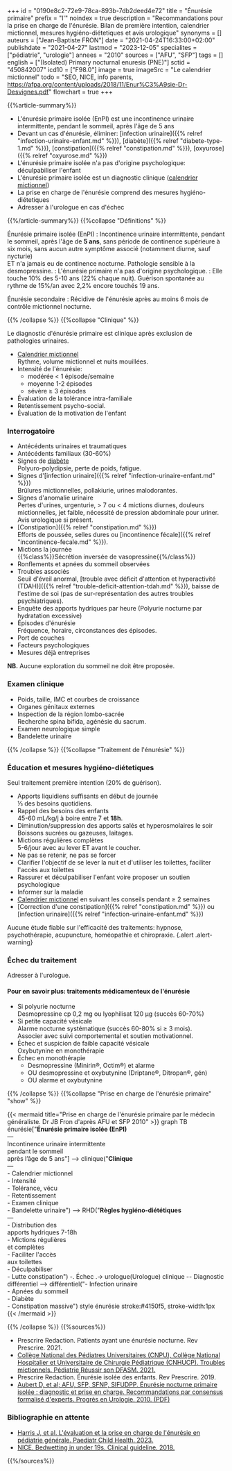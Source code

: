 +++
id = "0190e8c2-72e9-78ca-893b-7db2deed4e72"
title = "Énurésie primaire"
prefix = "l'"
noindex = true
description = "Recommandations pour la prise en charge de l'énurésie. Bilan de première intention, calendrier mictionnel, mesures hygiéno-diétetiques et avis urologique"
synonyms = []
auteurs = ["Jean-Baptiste FRON"]
date = "2021-04-24T16:33:00+02:00"
publishdate = "2021-04-27"
lastmod = "2023-12-05"
specialites = ["pédiatrie", "urologie"]
annees = "2010"
sources = ["AFU", "SFP"]
tags = []
english = ["(Isolated) Primary nocturnal enuresis (PNE)"]
sctid = "450842007"
icd10 = ["F98.0"]
image = true
imageSrc = "Le calendrier mictionnel"
todo = "SEO, NICE, info parents, https://afpa.org/content/uploads/2018/11/Enur%C3%A9sie-Dr-Desvignes.pdf"
flowchart = true
+++

{{%article-summary%}}

- L'énurésie primaire isolée (EnPI) est une incontinence urinaire intermittente, pendant le sommeil, après l'âge de 5 ans
- Devant un cas d'énurésie, éliminer: [infection urinaire]({{% relref "infection-urinaire-enfant.md" %}}), [diabète]({{% relref "diabete-type-1.md" %}}), [constipation]({{% relref "constipation.md" %}}), [oxyurose]({{% relref "oxyurose.md" %}})
- L'énurésie primaire isolée n'a pas d'origine psychologique: déculpabiliser l'enfant
- L'énurésie primaire isolée est un diagnostic clinique ([calendrier mictionnel](https://afpa.org/content/uploads/2017/08/nuit-au-sec-carre%CC%81-blanc.jpg))
- La prise en charge de l'énurésie comprend des mesures hygiéno-diétetiques
- Adresser à l'urologue en cas d'échec

{{%/article-summary%}}
{{%collapse "Définitions" %}}

Énurésie primaire isolée (EnPI)
: Incontinence urinaire intermittente, pendant le sommeil, après l'âge de **5 ans**, sans période de continence supérieure à six mois, sans aucun autre symptôme associé (notamment diurne, sauf nycturie)  
ET n'a jamais eu de continence nocturne. Pathologie sensible à la desmopressine.
: L'énurésie primaire n'a pas d'origine psychologique.
: Elle touche 10% des 5-10 ans (22% chaque nuit). Guérison spontanée au rythme de 15%/an avec 2,2% encore touchés 19 ans.

Énurésie secondaire
: Récidive de l'énurésie après au moins 6 mois de contrôle mictionnel nocturne.

{{% /collapse %}}
{{%collapse "Clinique" %}}

Le diagnostic d'énurésie primaire est clinique après exclusion de pathologies urinaires.

- [Calendrier mictionnel](https://afpa.org/content/uploads/2017/08/nuit-au-sec-carre%CC%81-blanc.jpg)  
Rythme, volume mictionnel et nuits mouillées.
- Intensité de l'énurésie:
  - modérée < 1 épisode/semaine
  - moyenne 1-2 épisodes
  - sévère ≥ 3 épisodes
- Évaluation de la tolérance intra-familiale  
- Retentissement psycho-social.
- Évaluation de la motivation de l'enfant

### Interrogatoire

- Antécédents urinaires et traumatiques
- Antécédents familiaux (30-60%)
- Signes de [diabète](/tags/diabete/)  
  Polyuro-polydipsie, perte de poids, fatigue.
- Signes d'[infection urinaire]({{% relref "infection-urinaire-enfant.md" %}})  
  Brûlures mictionnelles, pollakiurie, urines malodorantes.
- Signes d'anomalie urinaire  
  Pertes d'urines, urgenturie, > 7 ou < 4 mictions diurnes, douleurs mictionnelles, jet faible, nécessité de pression abdominale pour uriner.  
  Avis urologique si présent.
- [Constipation]({{% relref "constipation.md" %}})  
  Efforts de poussée, selles dures ou [incontinence fécale]({{% relref "incontinence-fecale.md" %}}).
- Mictions la journée  
  {{%class%}}Sécrétion inversée de vasopressine{{%/class%}}
- Ronflements et apnées du sommeil observées
- Troubles associés  
  Seuil d'éveil anormal, [trouble avec déficit d'attention et hyperactivité (TDAH)]({{% relref "trouble-deficit-attention-tdah.md" %}}), baisse de l'estime de soi (pas de sur-représentation des autres troubles psychiatriques).
- Enquête des apports hydriques par heure (Polyurie nocturne par hydratation excessive)
- Épisodes d'énurésie  
  Fréquence, horaire, circonstances des épisodes.
- Port de couches
- Facteurs psychologiques
- Mesures déjà entreprises

**NB.** Aucune exploration du sommeil ne doit être proposée.

### Examen clinique

- Poids, taille, IMC et courbes de croissance
- Organes génitaux externes
- Inspection de la région lombo-sacrée  
  Recherche spina bifida, agénésie du sacrum.
- Examen neurologique simple
- Bandelette urinaire

{{% /collapse %}}
{{%collapse "Traitement de l'énurésie" %}}

### Éducation et mesures hygiéno-diétetiques

Seul traitement première intention (20% de guérison).

- Apports liquidiens suffisants en début de journée  
  ⅓ des besoins quotidiens.
- Rappel des besoins des enfants  
  45-60 mL/kg/j à boire entre 7 et **18h**.
- Diminution/suppression des apports salés et hyperosmolaires le soir  
  Boissons sucrées ou gazeuses, laitages.
- Mictions régulières complètes  
  5-6/jour avec au lever ET avant le coucher.
- Ne pas se retenir, ne pas se forcer
- Clarifier l'objectif de se lever la nuit et d'utiliser les toilettes, faciliter l'accès aux toilettes
- Rassurer et déculpabiliser l'enfant voire proposer un soutien psychologique
- Informer sur la maladie
- [Calendrier mictionnel](https://afpa.org/content/uploads/2017/08/nuit-au-sec-carre%CC%81-blanc.jpg) en suivant les conseils pendant ≥ 2 semaines
- [Correction d'une constipation]({{% relref "constipation.md" %}}) ou [infection urinaire]({{% relref "infection-urinaire-enfant.md" %}})

Aucune étude fiable sur l'efficacité des traitements: hypnose, psychothérapie, acupuncture, homéopathie et chiropraxie.
{.alert .alert-warning}

### Échec du traitement

Adresser à l'urologue.

#### Pour en savoir plus: traitements médicamenteux de l'énurésie

- Si polyurie nocturne  
  Desmopressine cp 0,2 mg ou lyophilisat 120 µg (succès 60-70%)
- Si petite capacité vésicale  
  Alarme nocturne systématique (succès 60-80% si ≥ 3 mois).  
  Associer avec suivi comportemental et soutien motivationnel.
- Échec et suspicion de faible capacité vésicale  
  Oxybutynine en monothérapie
- Échec en monothérapie  
  - Desmopressine (Minirin®, Octim®) et alarme
  - OU desmopressine et oxybutynine (Driptane®, Ditropan®, gén)
  - OU alarme et oxybutynine

{{% /collapse %}}
{{%collapse "Prise en charge de l'énurésie primaire" "show" %}}

{{< mermaid title="Prise en charge de l'énurésie primaire par le médecin généraliste. Dr JB Fron d'après AFU et SFP 2010" >}}
graph TB
  énurésie["<b>Énurésie primaire isolée (EnPI)</b><br>—<br>Incontinence urinaire intermittente<br>pendant le sommeil<br>après l’âge de 5 ans"] --> clinique("<b>Clinique</b><br>—<br>- Calendrier mictionnel<br>- Intensité<br>- Tolérance, vécu<br>- Retentissement<br>- Examen clinique<br>- Bandelette urinaire") --> RHD("<b>Règles hygiéno-diététiques</b><br>—<br>- Distribution des<br>apports hydriques 7-18h<br>- Mictions régulières<br>et complètes<br>- Faciliter l'accès<br>aux toilettes<br>- Déculpabiliser<br>- Lutte constipation") -. Échec .-> urologue(Urologue)
    clinique -- Diagnostic différentiel --> différentiel("- Infection urinaire<br>- Apnées du sommeil<br>- Diabète<br>- Constipation massive")
  style énurésie stroke:#4150f5, stroke-width:1px
{{< /mermaid >}}

{{% /collapse %}}
{{%sources%}}

- Prescrire Redaction. Patients ayant une énurésie nocturne. Rev Prescrire. 2021.
- [Collège National des Pédiatres Universitaires (CNPU), Collège National Hospitalier et Universitaire de Chirurgie Pédiatrique (CNHUCP). Troubles mictionnels. Pédiatrie Réussir son DFASM. 2021.](https://www.pedia-univ.fr/deuxieme-cycle/referentiel/nephrologie-chirurgie-urologique/troubles-mictionnels)
- Prescrire Redaction. Énurésie isolée des enfants. Rev Prescrire. 2019.
- [Aubert D, et al; AFU, SFP, SFNP, SIFUDPP. Énurésie nocturne primaire isolée : diagnostic et prise en charge. Recommandations par consensus formalisé d'experts. Progrès en Urologie. 2010. (PDF)](https://afpa.org/content/uploads/2017/09/main.pdf)

### Bibliographie en attente

- [Harris J, et al. L'évaluation et la prise en charge de l'énurésie en pédiatrie générale. Paediatr Child Health. 2023.](https://pmc.ncbi.nlm.nih.gov/articles/PMC10517247/)
- [NICE. Bedwetting in under 19s. Clinical guideline. 2018.](https://www.nice.org.uk/guidance/cg111)

{{%/sources%}}
